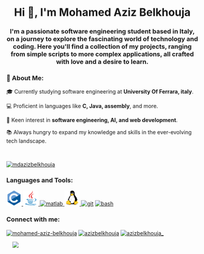 <h1 align="center">Hi 👋, I'm Mohamed Aziz Belkhouja</h1>
<h3 align="center">I'm a passionate software engineering student based in Italy, on a journey to explore the fascinating world of technology and coding. Here you'll find a collection of my projects, ranging from simple scripts to more complex applications, all crafted with love and a desire to learn.</h3>
<h3 align="left">🚀 About Me:</h3>
 <p>🎓 Currently studying software engineering at <strong>University Of Ferrara, italy</strong>.</p>
 <p>💻 Proficient in languages like <strong>C, Java, assembly</strong>, and more.</p>
 <p>🌟 Keen interest in <strong>software engineering, AI, and web development</strong>.</p>
 <p>📚 Always hungry to expand my knowledge and skills in the ever-evolving tech landscape.</p>
 &nbsp;
<p align="left"> <a href="https://twitter.com/mdazizbelkhouja" target="blank"><img src="https://img.shields.io/twitter/follow/mdazizbelkhouja?logo=twitter&style=for-the-badge" alt="mdazizbelkhouja" /></a> </p>

<h3 align="left">Languages and Tools:</h3>
<p align="left"> 
<a href="https://www.cprogramming.com/" target="_blank" rel="noreferrer"> <img src="https://raw.githubusercontent.com/devicons/devicon/master/icons/c/c-original.svg" alt="c" width="40" height="40"/> </a> <a href="https://www.java.com" target="_blank" rel="noreferrer"> <img src="https://raw.githubusercontent.com/devicons/devicon/master/icons/java/java-original.svg" alt="java" width="40" height="40"/> </a> <a href="https://www.mathworks.com/" target="_blank" rel="noreferrer"> <img src="https://upload.wikimedia.org/wikipedia/commons/2/21/Matlab_Logo.png" alt="matlab" width="40" height="40"/> </a> <a href="https://www.linux.org/" target="_blank" rel="noreferrer"> <img src="https://raw.githubusercontent.com/devicons/devicon/master/icons/linux/linux-original.svg" alt="linux" width="40" height="40"/> </a> <a href="https://git-scm.com/" target="_blank" rel="noreferrer"> <img src="https://www.vectorlogo.zone/logos/git-scm/git-scm-icon.svg" alt="git" width="40" height="40"/></a>
<a href="https://www.gnu.org/software/bash/" target="_blank" rel="noreferrer"> <img src="https://www.vectorlogo.zone/logos/gnu_bash/gnu_bash-icon.svg" alt="bash" width="40" height="40"/> </a>
</p>

<h3 align="left">Connect with me:</h3>
<p align="left">
<a href="https://linkedin.com/in/mohamed-aziz-belkhouja" target="blank"><img align="center" src="https://raw.githubusercontent.com/rahuldkjain/github-profile-readme-generator/master/src/images/icons/Social/linked-in-alt.svg" alt="mohamed-aziz-belkhouja" height="30" width="40" /></a>
<a href="https://www.leetcode.com/azizbelkhouja" target="blank"><img align="center" src="https://raw.githubusercontent.com/rahuldkjain/github-profile-readme-generator/master/src/images/icons/Social/leet-code.svg" alt="azizbelkhouja" height="30" width="40" /></a>
<a href="https://instagram.com/azizbelkhouja_" target="blank"><img align="center" src="https://raw.githubusercontent.com/rahuldkjain/github-profile-readme-generator/master/src/images/icons/Social/instagram.svg" alt="azizbelkhouja_" height="30" width="40" /></a>
</p>

&nbsp;
&nbsp;
![](https://quotes-github-readme.vercel.app/api?type=horizontal&theme=radical)
